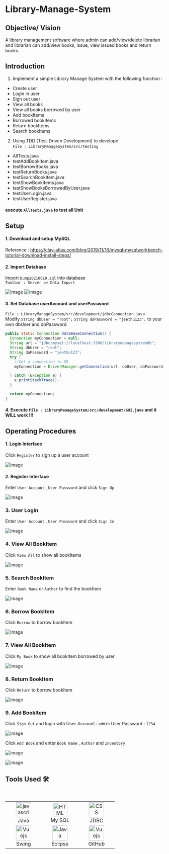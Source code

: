 # Library-Manage-System
## Objective/ Vision
A library management software where admin can add/view/delete librarian and librarian can add/view books, issue, view issued books and return books.
## Introduction

1. Implement a simple Library Manage System with the following function :

* Create user
* Login in user
* Sign out user
* View all books
* View all books borrowed by user
* Add bookItems
* Borrowed bookItems
* Return bookItems
* Search bookItems

2. Using TDD (Test-Driven Development) to develope  
`File : LibraryManageSystem/src/testing`  
* AllTests.java
* testAddBookItem.java
* testBorrowBooks.java
* testReturnBooks.java
* testSearchBookItem.java
* testShowBookItems.java
* testShowBooksBorrowedByUser.java
* testUserLogin.java
* testUserRegister.java  
#### execute `AllTests.java` to test all Unit

## Setup
#### 1. Download and setup MySQL  
Reference : https://clay-atlas.com/blog/2019/11/16/mysql-mysqlworkbench-tutorial-download-install-steps/

#### 2. Import Database  
Import `Dump20210610.sql` into database  
`Toolbar : Server >> Data Import`  
  
![image](https://github.com/jasonma1127/Library-Manage-System/blob/main/image/mysqlDataImport.jpg)
![image](https://github.com/jasonma1127/Library-Manage-System/blob/main/image/mysqlDataImportStart.jpg)

#### 3. Set Database userAccount and userPassword  
`File : LibraryManageSystem/src/development/jdbcConnection.java`  
Modify `String dbUser = "root";` `String daPassword = "jeethu123";` to your own dbUser and dbPassword  
```java
public static Connection dataBaseConnection() {
  Connection myConnection = null;
  String url = "jdbc:mysql://localhost:3306/librarymanagesystemdb";
  String dbUser = "root";
  String daPassword = "jeethu123";
  try {
    //Get a connection to DB
    myConnection = DriverManager.getConnection(url, dbUser, daPassword);

  } catch (Exception e) {
    e.printStackTrace();
  }

  return myConnection;
}
```

#### 4. Execute `File : LibraryManageSystem/src/development/GUI.java` and it **WILL** work !!!

## Operating Procedures  
#### 1. Login Interface  
Click `Register` to sign up a user account  

![image](https://github.com/jasonma1127/Library-Manage-System/blob/main/image/loginInterface.jpg)  

#### 2. Register Interface  
Enter `User Account` , `User Password` and click `Sign Up`  

![image](https://github.com/jasonma1127/Library-Manage-System/blob/main/image/registerInterface.jpg)  

### 3. User Login  
Enter `User Account` , `User Password` and click `Sign In`  

![image](https://github.com/jasonma1127/Library-Manage-System/blob/main/image/loginSuccessful.jpg)  

### 4. View All BookItem  
Click `View All` to show all bookItems  

![image](https://github.com/jasonma1127/Library-Manage-System/blob/main/image/viewAll.jpg)  

### 5. Search BookItem
Enter `Book Name` or `Author` to find the bookItem

![image](https://github.com/jasonma1127/Library-Manage-System/blob/main/image/searchBookItem.jpg)  

### 6. Borrow BookItem
Click `Borrow` to borrow bookItem  

![image](https://github.com/jasonma1127/Library-Manage-System/blob/main/image/borrowBookItemSuccessful.jpg)  

### 7. View All BookItem  
Click `My Book` to show all bookItem borrowed by user  

![image](https://github.com/jasonma1127/Library-Manage-System/blob/main/image/viewMyBook.jpg)  

### 8. Return BookItem
Click `Return` to borrow bookItem  

![image](https://github.com/jasonma1127/Library-Manage-System/blob/main/image/returnBookItem.jpg)  

### 9. Add BookItem
Click `Sign Out` and login with User Account : `admin` User Password : `1234`  

![image](https://github.com/jasonma1127/Library-Manage-System/blob/main/image/adminLogin.jpg)  

Click `Add Book` and enter `Book Name` , `Author` and `Inventory`  

![image](https://github.com/jasonma1127/Library-Manage-System/blob/main/image/addBookItem.jpg)  

![image](https://github.com/jasonma1127/Library-Manage-System/blob/main/image/addBookItemResult.jpg)  


## Tools Used 🛠
<table align="center">

<br>
    
  <tr>
     <td align="center" width="100">
        <img src="image/java.png" width="48" height="48" alt="javascript" />
      <br>Java 
    </td>
      <td align="center" width="100">
        <img src="image/mysql.png" width="45" height="45" alt="HTML" />
      <br>My SQL
    </td>
   <td align="center" width="100">
        <img src="image/jdbc.png" width="48" height="48" alt="CSS" />
      <br>JDBC
    </td>
   </tr>
   <tr>
<td align="center" width="100">
        <img src="image/swing.png" width="48" height="48" alt="Vuejs" />
      <br>Swing
    </td>    
<td align="center" width="100">
        <img src="Library-Manage-System-main/image/eclipse.png" width="48" height="48" alt="Java" />
      <br>Eclipse
    </td>
<td align="center" width="100">
        <img src="image/github.png" width="48" height="48" alt="Vuejs" />
      <br>GitHub
    </td> 
  </tr> 

  </table>

<br>

